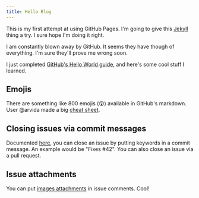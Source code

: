 ```yaml
---
title: Hello Blog
---
```


This is my first attempt at using GitHub Pages. I'm going to give this [Jekyll](http://jekyllrb.com/) thing a try. I sure hope I'm doing it right.

I am constantly blown away by GitHub. It seems they have though of everything. I'm sure they'll prove me wrong soon.

I just completed [GitHub's Hello World guide](https://guides.github.com/activities/hello-world/), and here's some cool stuff I learned.


## Emojis

There are something like 800 emojis (:astonished:) available in GitHub's markdown. User @arvida made a big [cheat sheet](http://www.emoji-cheat-sheet.com/).


## Closing issues via commit messages

Documented [here](https://help.github.com/articles/closing-issues-via-commit-messages), you can close an issue by putting keywords in a commit message. An example would be "Fixes #42". You can also close an issue via a pull request.


## Issue attachments

You can put [images attachments](https://github.com/blog/1347-issue-attachments) in issue comments. Cool!
